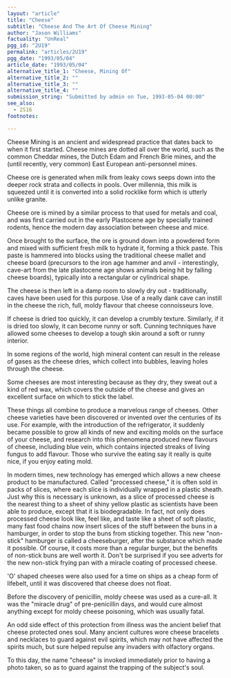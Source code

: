 ```yaml
---
layout: "article"
title: "Cheese"
subtitle: "Cheese And The Art Of Cheese Mining"
author: "Jason Williams"
factuality: "UnReal"
pgg_id: "2U19"
permalink: "articles/2U19"
pgg_date: "1993/05/04"
article_date: "1993/05/04"
alternative_title_1: "Cheese, Mining Of"
alternative_title_2: ""
alternative_title_3: ""
alternative_title_4: ""
submission_string: "Submitted by admin on Tue, 1993-05-04 00:00"
see_also:
  - 2S16
footnotes: 

---
```

<div>
<p>Cheese Mining is an ancient and widespread practice that dates back to when it first started. Cheese mines are dotted all over the world, such as the common Cheddar mines, the Dutch Edam and French Brie mines, and the (until recently, very common) East European anti-personnel mines.</p>
<p>Cheese ore is generated when milk from leaky cows seeps down into the deeper rock strata and collects in pools. Over millennia, this milk is squeezed until it is converted into a solid rocklike form which is utterly unlike granite.</p>
<p>Cheese ore is mined by a similar process to that used for metals and coal, and was first carried out in the early Plastocene age by specially trained rodents, hence the modern day association between cheese and mice.</p>
<p>Once brought to the surface, the ore is ground down into a powdered form and mixed with sufficient fresh milk to hydrate it, forming a thick paste. This paste is hammered into blocks using the traditional cheese mallet and cheese board (precursors to the iron age hammer and anvil - interestingly, cave-art from the late plastocene age shows animals being hit by falling cheese boards), typically into a rectangular or cylindrical shape.</p>
<p>The cheese is then left in a damp room to slowly dry out - traditionally, caves have been used for this purpose. Use of a really dank cave can instill in the cheese the rich, full, moldy flavour that cheese connoisseurs love.</p>
<p>If cheese is dried too quickly, it can develop a crumbly texture. Similarly, if it is dried too slowly, it can become runny or soft. Cunning techniques have allowed some cheeses to develop a tough skin around a soft or runny interior.</p>
<p>In some regions of the world, high mineral content can result in the release of gases as the cheese dries, which collect into bubbles, leaving holes through the cheese.</p>
<p>Some cheeses are most interesting because as they dry, they sweat out a kind of red wax, which covers the outside of the cheese and gives an excellent surface on which to stick the label.</p>
<p>These things all combine to produce a marvelous range of cheeses. Other cheese varieties have been discovered or invented over the centuries of its use. For example, with the introduction of the refrigerator, it suddenly became possible to grow all kinds of new and exciting molds on the surface of your cheese, and research into this phenomena produced new flavours of cheese, including blue vein, which contains injected streaks of living fungus to add flavour. Those who survive the eating say it really is quite nice, if you enjoy eating mold.</p>
<p>In modern times, new technology has emerged which allows a new cheese product to be manufactured. Called "processed cheese," it is often sold in packs of slices, where each slice is individually wrapped in a plastic sheath. Just why this is necessary is unknown, as a slice of processed cheese is the nearest thing to a sheet of shiny yellow plastic as scientists have been able to produce, except that it is biodegradable. In fact, not only does processed cheese look like, feel like, and taste like a sheet of soft plastic, many fast food chains now insert slices of the stuff between the buns in a hamburger, in order to stop the buns from sticking together. This new "non-stick" hamburger is called a cheeseburger, after the substance which made it possible. Of course, it costs more than a regular burger, but the benefits of non-stick buns are well worth it. Don't be surprised if you see adverts for the new non-stick frying pan with a miracle coating of processed cheese.</p>
<p>'O' shaped cheeses were also used for a time on ships as a cheap form of lifebelt, until it was discovered that cheese does not float.</p>
<p>Before the discovery of penicillin, moldy cheese was used as a cure-all. It was the "miracle drug" of pre-penicillin days, and would cure almost anything except for moldy cheese poisoning, which was usually fatal.</p>
<p>An odd side effect of this protection from illness was the ancient belief that cheese protected ones soul. Many ancient cultures wore cheese bracelets and necklaces to guard against evil spirits, which may not have affected the spirits much, but sure helped repulse any invaders with olfactory organs.</p>
<p>To this day, the name "cheese" is invoked immediately prior to having a photo taken, so as to guard against the trapping of the subject's soul.</p>
</div>
